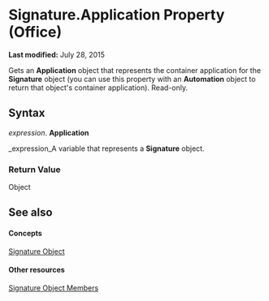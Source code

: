 
# Signature.Application Property (Office)

 **Last modified:** July 28, 2015

Gets an  **Application** object that represents the container application for the **Signature** object (you can use this property with an **Automation** object to return that object's container application). Read-only.

## Syntax

 _expression_. **Application**

 _expression_A variable that represents a  **Signature** object.


### Return Value

Object


## See also


#### Concepts


 [Signature Object](574d246b-95cd-e4da-081b-4540387662a0.md)
#### Other resources


 [Signature Object Members](1054db23-fe1c-f81f-e44b-d8c2c82ca7fa.md)

